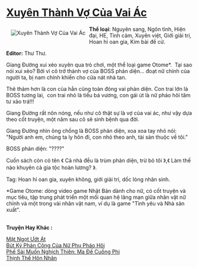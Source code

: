 <a href="https://utruyen.com/truyen/xuyen-thanh-vo-cua-vai-ac/19328/" title="Xuyên Thành Vợ Của Vai Ác"><h1>Xuyên Thành Vợ Của Vai Ác</h1></a><div style="display:table"><img align="right" style="float: left; padding: 10px;" src="https://utruyen.com/images/story/200x260/xuyen-thanh-vo-cua-vai-ac.jpg" alt="Xuyên Thành Vợ Của Vai Ác"><b>Thể loại</b>: Nguyên sang, Ngôn tình, Hiện đại, HE, Tình cảm, Xuyên việt, Giới giải trí, Hoan hỉ oan gia, Kim bài đề cử. <p></p><b>Editor:</b> Thư Thư.<p></p>Giang Đường xui xẻo xuyên qua trò chơi, một thể loại game Otome*.  Tại sao nói xui xẻo? Bởi vì cô trở thành vợ của BOSS phản diện... đoạt nữ chính của người ta, bị nam chính khiến cho cửa nát nhà tan.<p></p>Thê thảm hơn là con của hắn cũng toàn đóng vai phản diện. Con trai lớn là BOSS tương lai,  con trai nhỏ là tiểu bá vương, con gái út là nữ pháo hôi tâm tư xảo trá!!!<p></p>Giang Đường rất nôn nóng, nếu như cô thật sự là vợ của vai ác, như vậy dựa theo cốt truyện, một năm sau cô sẽ sinh bệnh qua đời.<p></p>Giang Đường nhìn ông chồng là BOSS phản diện, xoa xoa tay nhỏ nói: "Người anh em, chúng ta ly hôn đi, con nhỏ theo anh, tài sản thuộc về tôi."<p></p>BOSS phản diện: "????"<p></p>Cuốn sách còn có tên 《 Cả nhà đều là trùm phản diện, trừ bỏ tôi 》,《 Làm thế nào khuyên cả gia tộc hoàn lương? 》.<p></p>Tag: Hoan hỉ oan gia, xuyên không, giới giải trí, dốc lòng nhân sinh.<p></p>*Game Otome: dòng video game Nhật Bản dành cho nữ, có cốt truyện và mục tiêu, tập trung phát triển một mối quan hệ lãng mạn giữa nhân vật nữ chính và một trong vài nhân vật nam, ví dụ là game "Tình yêu và Nhà sản xuất".</div><p><br><b>Truyện Hay Khác :</b></p><a href="https://utruyen.com/truyen/mat-ngot-uot-at/17658/" alt="Mật Ngọt Ướt Át">Mật Ngọt Ướt Át</a><br/><a href="https://github.com/quanluxury/ngontinhhot/tree/master/truyenhay/16583/" alt="Bút Ký Phản Công Của Nữ Phụ Pháo Hôi">Bút Ký Phản Công Của Nữ Phụ Pháo Hôi</a><br/><a href="https://github.com/quanluxury/ngontinhhot/tree/master/truyenhay/16146/" alt="Phế Sài Muốn Nghịch Thiên: Ma Đế Cuồng Phi">Phế Sài Muốn Nghịch Thiên: Ma Đế Cuồng Phi</a><br/><a href="https://github.com/quanluxury/ngontinhhot/tree/master/truyenhay/18794/" alt="Thịnh Thế Hôn Nhân">Thịnh Thế Hôn Nhân</a><br/>